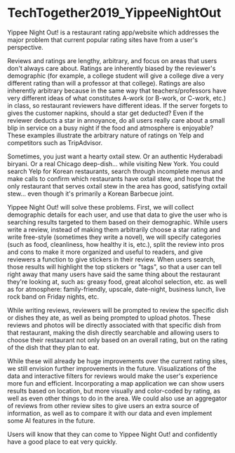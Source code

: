 # TechTogether2019_YippeeNightOut

Yippee Night Out! is a restaurant rating app/website which addresses the major problem that current popular rating sites have from a user's perspective.

Reviews and ratings are lengthy, arbitrary, and focus on areas that users don't always care about. Ratings are inherently biased by the reviewer's demographic (for example, a college student will give a college dive a very different rating than will a professor at that college). Ratings are also inherently arbitrary because in the same way that teachers/professors have very different ideas of what constitutes A-work (or B-work, or C-work, etc.) in class, so restaurant reviewers have different ideas. If the server forgets to gives the customer napkins, should a star get deducted? Even if the reviewer deducts a star in annoyance, do all users really care about a small blip in service on a busy night if the food and atmosphere is enjoyable? These examples illustrate the arbitrary nature of ratings on Yelp and competitors such as TripAdvisor.

Sometimes, you just want a hearty oxtail stew. Or an authentic Hyderabadi biryani. Or a real Chicago deep-dish... while visiting New York. You could search Yelp for Korean restaurants, search through incomplete menus and make calls to confirm which restaurants have oxtail stew, and hope that the only restaurant that serves oxtail stew in the area has good, satisfying oxtail stew... even though it's primarily a Korean Barbecue joint. 

Yippee Night Out! will solve these problems. First, we will collect demographic details for each user, and use that data to give the user who is searching results targeted to them based on their demographic. While users write a review, instead of making them arbitrarily choose a star rating and write free-style (sometimes they write a novel), we will specify categories (such as food, cleanliness, how healthy it is, etc.), split the review into pros and cons to make it more organized and useful to readers, and give reviewers a function to give stickers in their review. When users search, those results will highlight the top stickers or "tags", so that a user can tell right away that many users have said the same thing about the restaurant they're looking at, such as: greasy food, great alcohol selection, etc. as well as for atmosphere: family-friendly, upscale, date-night, business lunch, live rock band on Friday nights, etc.

While writing reviews, reviewers will be prompted to review the specific dish or dishes they ate, as well as being prompted to upload photos. These reviews and photos will be directly associated with that specific dish from that restaurant, making the dish directly searchable and allowing users to choose their restaurant not only based on an overall rating, but on the rating of the dish that they plan to eat. 

While these will already be huge improvements over the current rating sites, we still envision further improvements in the future. Visualizations of the data and interactive filters for reviews would make the user's experience more fun and efficient. Incorporating a map application we can show users results based on location, but more visually and color-coded by rating, as well as even other things to do in the area. We could also use an aggregator of reviews from other review sites to give users an extra source of information, as well as to compare it with our data and even implement some AI features in the future.

Users will know that they can come to Yippee Night Out! and confidently have a good place to eat very quickly.
